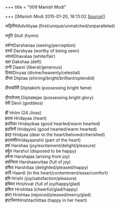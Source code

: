 +++
title = "009 Manish Modi"

+++
[[Manish Modi	2015-01-20, 16:13:02 [Source](https://groups.google.com/g/samskrita/c/jL90Y9pq3DU)]]



अद्वितीयाAdvitiiyaa (first/unique/unmatched/unparalleled)

स्तुति Stuti (hymn)  

दर्शनाDarshanaa (seeing/perception)  
दर्श्या Darshyaa (worthy of being seen)  
धवलाDhavalaa (white/fair)  
दक्षा Dakshaa (deft)  
दानी  Daanii (liberal/generous)  
दिव्याDivyaa (divine/heavenly/celestial)  
दीप्ता Diiptaa (shining/bright/brilliant/splendid)

दीप्तकीर्ति Diiptakiirti (possessing bright fame)  

दीप्ततेजस् Diiptatejas (possessing bright glory)  
देवी Devii (goddess)  
  
ह्रीं     Hriim (24 Jinas)  
हृदया   Hridayaa (heart)  
हृदयिका Hridayikaa (good hearted/warm hearted)  
हृदयिनी  Hridayinii (good hearted/warm hearted)  
हृद्या    Hridyaa (dear to the heart/beloved/cherished)  
हृदयांशीHridayaanshii (part of the heart)  
हर्षा    Harshaa (joy/excitement/delight/pleasure)  
हर्षुल   Harshul (disposed to be happy)  
हर्षजा Harshajaa (arising from joy)  
हर्षान्विता Harshaanvitaa (full of joy)  
हर्षिता Harshitaa (delighted/pleased/happy)  
हार्दि   Haardi (in the heart/contentment/ease/comfort)  
हृषि    Hrishi (joy/satisfaction/pleasure)  
हृषिवत Hrishivat (full of joy/happy/glad)  
हृषिता Hrishitaa (cheerful/glad/happy)  
हृष्टा   Hrishtaa (rejoiced/pleased/merry/glad)  
हृष्टचित्ताHrishtachittaa (happy in her heart)

